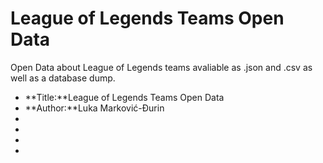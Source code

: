 # League of Legends Teams Open Data
Open Data about League of Legends teams avaliable as .json and .csv as well as a database dump.

<ul>
  <li>**Title:**League of Legends Teams Open Data</li>
  <li>**Author:**Luka Marković-Đurin</li>
  <li> </li>
  <li> </li>
  <li> </li>
  <li> </li>
</ul>
